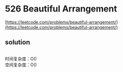 # 526 Beautiful Arrangement
[https://leetcode.com/problems/beautiful-arrangement/](https://leetcode.com/problems/beautiful-arrangement/)


## solution

```python

```
时间复杂度：O() <br>
空间复杂度：O()

